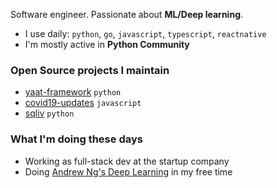 Software engineer. Passionate about **ML/Deep learning**.

- I use daily: `python`, `go`, `javascript`, `typescript`, `reactnative`
- I'm mostly active in **Python Community**

### Open Source projects I maintain

- [yaat-framework](https://github.com/yaat-project/yaat) `python`
- [covid19-updates](https://github.com/the-robot/covid19-updates) `javascript`
- [sqliv](https://github.com/the-robot/sqliv) `python`

### What I'm doing these days

- Working as full-stack dev at the startup company
- Doing [Andrew Ng's Deep Learning](https://github.com/the-robot/deeplearning) in my free time
